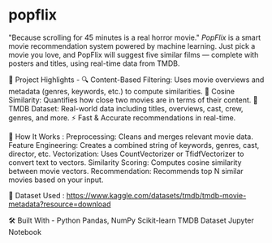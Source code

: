 # popflix
"Because scrolling for 45 minutes is a real horror movie."
*PopFlix* is a smart movie recommendation system powered by machine learning. Just pick a movie you love, and PopFlix will suggest five similar films — complete with posters and titles, using real-time data from TMDB.

📌 Project Highlights -
🔍 Content-Based Filtering: Uses movie overviews and metadata (genres, keywords, etc.) to compute similarities.
📐 Cosine Similarity: Quantifies how close two movies are in terms of their content.
🎥 TMDB Dataset: Real-world data including titles, overviews, cast, crew, genres, and more.
⚡ Fast & Accurate recommendations in real-time.

🧠 How It Works :
Preprocessing: Cleans and merges relevant movie data.
Feature Engineering: Creates a combined string of keywords, genres, cast, director, etc.
Vectorization: Uses CountVectorizer or TfidfVectorizer to convert text to vectors.
Similarity Scoring: Computes cosine similarity between movie vectors.
Recommendation: Recommends top N similar movies based on your input.

📁 Dataset Used : https://www.kaggle.com/datasets/tmdb/tmdb-movie-metadata?resource=download

🛠 Built With -
Python 
Pandas, NumPy
Scikit-learn
TMDB Dataset
Jupyter Notebook



